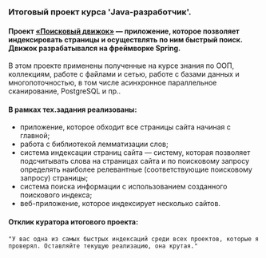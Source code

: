 ### Итоговый проект курса 'Java-разработчик'.

#### Проект [«Поисковый движок»](https://github.com/Erdbigor/SearchEngine)  — приложение, которое позволяет индексировать страницы и осуществлять по ним быстрый поиск. Движок разрабатывался на фреймворке Spring.
В этом проекте применены полученные на курсе знания по ООП, коллекциям, работе с файлами и сетью, работе с базами данных и многопоточностью, в том числе асинхронное параллельное сканирование, PostgreSQL и пр.. 
#### В рамках тех.задания реализованы:
- приложение, которое обходит все страницы сайта начиная с главной;
- работа с библиотекой лемматизации слов;
- система индексации страниц сайта — систему, которая позволяет подсчитывать слова на страницах сайта и по поисковому запросу определять наиболее релевантные (соответствующие поисковому запросу) страницы;
- система поиска информации с использованием созданного поискового индекса;
- веб-приложение, которое индексирует несколько сайтов.

#### Отклик куратора итогового проекта:
```
"У вас одна из самых быстрых индексаций среди всех проектов, которые я проверял. Оставляйте текущую реализацию, она крутая."
```
